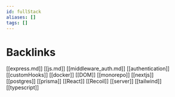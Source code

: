 ```yaml
---
id: fullStack
aliases: []
tags: []
---
```


# Backlinks
[[express.md]]
[[js.md]]
[[middleware_auth.md]]
[[authentication]]
[[customHooks]]
[[docker]]
[[DOM]]
[[monorepo]]
[[nextjs]]\
[[postgres]]
[[prisma]]
[[React]]
[[Recoil]]
[[server]]
[[tailwind]]
[[typescript]]

